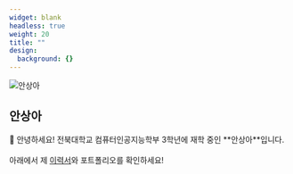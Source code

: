 ```yaml
---
widget: blank
headless: true
weight: 20
title: ""
design:
  background: {}
---
```


<div class="container">
  <div class="profile-left">
    <img src="/authors/admin/avatar.jpeg" alt="안상아" class="avatar">
    <h2>안상아</h2>
    <div class="network-icon">
      <a href="mailto:dkstkddkdhkd@jbnu.ac.kr" aria-label="Email"><i class="fas fa-envelope"></i></a>
      <a href="https://instagram.com/ahnneu_" target="_blank" aria-label="Instagram"><i class="fab fa-instagram"></i></a>
      <a href="https://github.com/ansangah" target="_blank" aria-label="GitHub"><i class="fab fa-github"></i></a>
    </div>
  </div>

  <div class="profile-right">
    👋 안녕하세요!  
    전북대학교 컴퓨터인공지능학부 3학년에 재학 중인 **안상아**입니다.  
    <br><br>
    아래에서 제 <a href="/resume" class="resume-btn">이력서</a>와 포트폴리오를 확인하세요!
  </div>
</div>